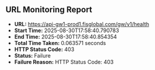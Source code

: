 ## URL Monitoring Report

- **URL:** https://api-gw1-prod1.fisglobal.com/gw/v1/health
- **Start Time:** 2025-08-30T17:58:40.790783
- **End Time:** 2025-08-30T17:58:40.854354
- **Total Time Taken:** 0.063571 seconds
- **HTTP Status Code:** 403
- **Status:** Failure
- **Failure Reason:** HTTP Status Code: 403
